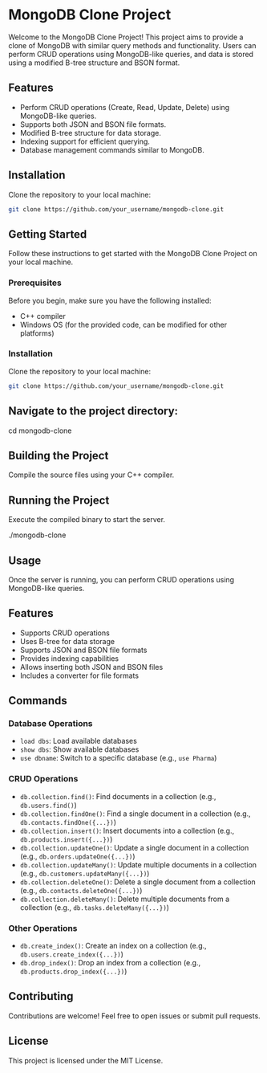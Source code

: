 # MongoDB Clone Project

Welcome to the MongoDB Clone Project! This project aims to provide a clone of MongoDB with similar query methods and functionality. Users can perform CRUD operations using MongoDB-like queries, and data is stored using a modified B-tree structure and BSON format.

## Features

- Perform CRUD operations (Create, Read, Update, Delete) using MongoDB-like queries.
- Supports both JSON and BSON file formats.
- Modified B-tree structure for data storage.
- Indexing support for efficient querying.
- Database management commands similar to MongoDB.

## Installation

Clone the repository to your local machine:

```bash
git clone https://github.com/your_username/mongodb-clone.git
```
## Getting Started

Follow these instructions to get started with the MongoDB Clone Project on your local machine.

### Prerequisites

Before you begin, make sure you have the following installed:

- C++ compiler
- Windows OS (for the provided code, can be modified for other platforms)

### Installation

Clone the repository to your local machine:

```bash
git clone https://github.com/your_username/mongodb-clone.git
```
## Navigate to the project directory:

cd mongodb-clone


## Building the Project

Compile the source files using your C++ compiler.

## Running the Project

Execute the compiled binary to start the server.

./mongodb-clone


## Usage

Once the server is running, you can perform CRUD operations using MongoDB-like queries.

## Features

- Supports CRUD operations
- Uses B-tree for data storage
- Supports JSON and BSON file formats
- Provides indexing capabilities
- Allows inserting both JSON and BSON files
- Includes a converter for file formats

## Commands

### Database Operations
- `load dbs`: Load available databases
- `show dbs`: Show available databases
- `use dbname`: Switch to a specific database (e.g., `use Pharma`)

### CRUD Operations
- `db.collection.find()`: Find documents in a collection (e.g., `db.users.find()`)
- `db.collection.findOne()`: Find a single document in a collection (e.g., `db.contacts.findOne({...})`)
- `db.collection.insert()`: Insert documents into a collection (e.g., `db.products.insert({...})`)
- `db.collection.updateOne()`: Update a single document in a collection (e.g., `db.orders.updateOne({...})`)
- `db.collection.updateMany()`: Update multiple documents in a collection (e.g., `db.customers.updateMany({...})`)
- `db.collection.deleteOne()`: Delete a single document from a collection (e.g., `db.contacts.deleteOne({...})`)
- `db.collection.deleteMany()`: Delete multiple documents from a collection (e.g., `db.tasks.deleteMany({...})`)

### Other Operations
- `db.create_index()`: Create an index on a collection (e.g., `db.users.create_index({...})`)
- `db.drop_index()`: Drop an index from a collection (e.g., `db.products.drop_index({...})`)



## Contributing

Contributions are welcome! Feel free to open issues or submit pull requests.

## License

This project is licensed under the MIT License.



